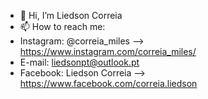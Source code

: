 - 👋 Hi, I’m Liedson Correia
- 📫 How to reach me:
- Instagram: @correia_miles --> https://www.instagram.com/correia_miles/
- E-mail: liedsonpt@outlook.pt 
- Facebook: Liedson Correia --> https://www.facebook.com/correia.liedson

